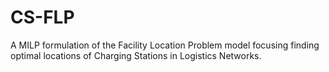 # CS-FLP
A MILP formulation of the Facility Location Problem model focusing finding optimal locations of Charging Stations in Logistics Networks.
